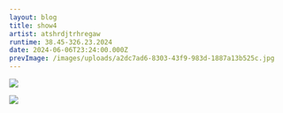 ```yaml
---
layout: blog
title: show4
artist: atshrdjtrhregaw
runtime: 38.45-326.23.2024
date: 2024-06-06T23:24:00.000Z
prevImage: /images/uploads/a2dc7ad6-8303-43f9-983d-1887a13b525c.jpg
---
```

![](/images/uploads/a2dc7ad6-8303-43f9-983d-1887a13b525c.jpg)

![](/images/uploads/a2dc7ad6-8303-43f9-983d-1887a13b525c.jpg)
